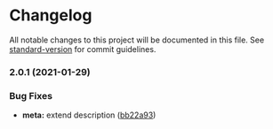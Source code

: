 # Changelog

All notable changes to this project will be documented in this file. See [standard-version](https://github.com/conventional-changelog/standard-version) for commit guidelines.

### 2.0.1 (2021-01-29)


### Bug Fixes

* **meta:** extend description ([bb22a93](https://github.com/nico-bachner/v2/commit/bb22a9374a6621294b62ba5cd3957d0ae92f290a))
